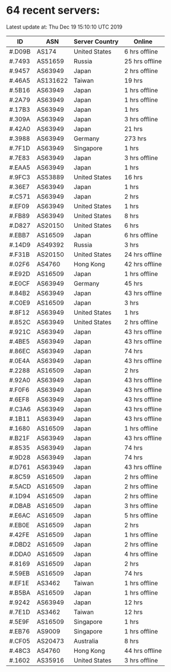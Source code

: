 # 64 recent servers:

Latest update at: Thu Dec 19 15:10:10 UTC 2019

| ID | ASN | Server Country | Online |
| -- | --- | -------------- | ------ |
| #.D09B | AS174 | United States | 6 hrs offline |
| #.7493 | AS51659 | Russia | 25 hrs offline |
| #.9457 | AS63949 | Japan | 2 hrs offline |
| #.46A5 | AS131622 | Taiwan | 19 hrs |
| #.5B16 | AS63949 | Japan | 1 hrs offline |
| #.2A79 | AS63949 | Japan | 1 hrs offline |
| #.17B3 | AS63949 | Japan | 1 hrs |
| #.309A | AS63949 | Japan | 3 hrs offline |
| #.42A0 | AS63949 | Japan | 21 hrs |
| #.3988 | AS63949 | Germany | 273 hrs |
| #.7F1D | AS63949 | Singapore | 1 hrs |
| #.7E83 | AS63949 | Japan | 3 hrs offline |
| #.EAA5 | AS63949 | Japan | 1 hrs |
| #.9FC3 | AS53889 | United States | 16 hrs |
| #.36E7 | AS63949 | Japan | 1 hrs |
| #.C571 | AS63949 | Japan | 2 hrs |
| #.EF09 | AS63949 | United States | 1 hrs |
| #.FB89 | AS63949 | United States | 8 hrs |
| #.D827 | AS20150 | United States | 6 hrs |
| #.EBB7 | AS16509 | Japan | 6 hrs offline |
| #.14D9 | AS49392 | Russia | 3 hrs |
| #.F31B | AS20150 | United States | 24 hrs offline |
| #.02F6 | AS4760 | Hong Kong | 42 hrs offline |
| #.E92D | AS16509 | Japan | 1 hrs offline |
| #.E0CF | AS63949 | Germany | 45 hrs |
| #.84B2 | AS63949 | Japan | 43 hrs offline |
| #.C0E9 | AS16509 | Japan | 3 hrs |
| #.8F12 | AS63949 | United States | 1 hrs |
| #.852C | AS63949 | United States | 2 hrs offline |
| #.921C | AS63949 | Japan | 43 hrs offline |
| #.4BE5 | AS63949 | Japan | 43 hrs offline |
| #.86EC | AS63949 | Japan | 74 hrs |
| #.0E4A | AS63949 | Japan | 43 hrs offline |
| #.2288 | AS16509 | Japan | 2 hrs |
| #.92A0 | AS63949 | Japan | 43 hrs offline |
| #.F0F6 | AS63949 | Japan | 43 hrs offline |
| #.6EF8 | AS63949 | Japan | 43 hrs offline |
| #.C3A6 | AS63949 | Japan | 43 hrs offline |
| #.1B11 | AS63949 | Japan | 43 hrs offline |
| #.1680 | AS16509 | Japan | 1 hrs offline |
| #.B21F | AS63949 | Japan | 43 hrs offline |
| #.8535 | AS63949 | Japan | 74 hrs |
| #.9D28 | AS63949 | Japan | 74 hrs |
| #.D761 | AS63949 | Japan | 43 hrs offline |
| #.8C59 | AS16509 | Japan | 2 hrs offline |
| #.5ACD | AS16509 | Japan | 2 hrs offline |
| #.1D94 | AS16509 | Japan | 2 hrs offline |
| #.DBAB | AS16509 | Japan | 3 hrs offline |
| #.E6AC | AS16509 | Japan | 5 hrs offline |
| #.EB0E | AS16509 | Japan | 2 hrs |
| #.42FE | AS16509 | Japan | 1 hrs offline |
| #.DBD2 | AS16509 | Japan | 2 hrs offline |
| #.DDA0 | AS16509 | Japan | 4 hrs offline |
| #.8169 | AS16509 | Japan | 2 hrs |
| #.59EB | AS16509 | Japan | 74 hrs |
| #.EF1E | AS3462 | Taiwan | 1 hrs offline |
| #.B5BA | AS16509 | Japan | 1 hrs offline |
| #.9242 | AS63949 | Japan | 12 hrs |
| #.7E1D | AS3462 | Taiwan | 12 hrs |
| #.5E9F | AS16509 | Singapore | 1 hrs |
| #.EB76 | AS9009 | Singapore | 1 hrs offline |
| #.CF05 | AS20473 | Australia | 8 hrs |
| #.48C3 | AS4760 | Hong Kong | 44 hrs offline |
| #.1602 | AS35916 | United States | 3 hrs offline |

